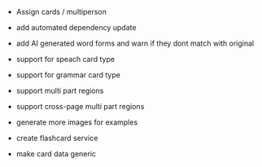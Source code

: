 - Assign cards / multiperson

- add automated dependency update

- add AI generated word forms and warn if they dont match with original
- support for speach card type
- support for grammar card type
- support multi part regions
- support cross-page multi part regions
- generate more images for examples


- create flashcard service
- make card data generic
